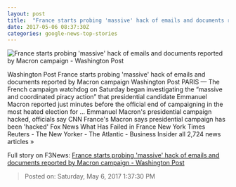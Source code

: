 ```yaml
---
layout: post
title:  "France starts probing 'massive' hack of emails and documents reported by Macron campaign - Washington Post"
date: 2017-05-06 08:37:30Z
categories: google-news-top-stories
---
```


![France starts probing 'massive' hack of emails and documents reported by Macron campaign - Washington Post](https://img.washingtonpost.com/rf/image_1484w/2010-2019/WashingtonPost/2017/05/05/Foreign/Images/05946111.jpg)

Washington Post France starts probing 'massive' hack of emails and documents reported by Macron campaign Washington Post PARIS — The French campaign watchdog on Saturday began investigating the “massive and coordinated piracy action” that presidential candidate Emmanuel Macron reported just minutes before the official end of campaigning in the most heated election for ... Emmanuel Macron's presidential campaign hacked, officials say CNN France's Macron says presidential campaign has been 'hacked' Fox News What Has Failed in France New York Times Reuters - The New Yorker - The Atlantic - Business Insider all 2,724 news articles »


Full story on F3News: [France starts probing 'massive' hack of emails and documents reported by Macron campaign - Washington Post](http://www.f3nws.com/n/u3P2FC)

> Posted on: Saturday, May 6, 2017 1:37:30 PM
